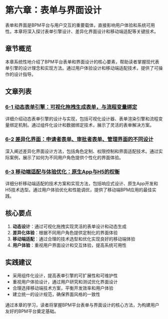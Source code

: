 # 第六章：表单与界面设计

表单和界面是BPM平台与用户交互的重要载体，直接影响用户体验和系统可用性。本章将深入探讨表单引擎设计、差异化界面设计和移动端适配等关键技术。

## 章节概览

本章系统性地介绍了BPM平台表单和界面设计的核心要素，帮助读者掌握现代表单引擎的设计理念和实现方法。通过用户体验设计和移动端适配技术，提供了可操作的设计指导。

## 文章列表

### [6-1 动态表单引擎：可视化拖拽生成表单，与流程变量绑定](1-6-1-dynamic-form-engine.md)
详细介绍动态表单引擎的设计与实现，包括可视化设计器、表单渲染引擎和流程变量绑定机制。通过组件化设计和数据绑定技术，展示了灵活的表单解决方案。

### [6-2 差异化界面：申请者表单、审批者表单、管理界面的不同设计](1-6-2-differentiated-interface-design.md)
深入阐述差异化界面设计方法，包括角色定制、权限控制和界面适配技术。通过实际案例，展示了如何为不同用户角色提供个性化的界面体验。

### [6-3 移动端适配与体验优化：原生App与H5的权衡](1-6-3-mobile-adaptation-experience-optimization.md)
详细分析移动端适配的技术方案和实现方法，包括响应式设计、原生App开发和H5技术选型。通过用户体验优化和性能调优，提供了移动端BPM应用的最佳实践。

## 核心要点

1. **动态设计**：通过可视化拖拽实现灵活的表单设计和动态生成
2. **差异化体验**：根据不同用户角色提供定制化的界面体验
3. **移动端适配**：通过合理的技术选型和优化实现良好的移动端体验
4. **用户体验**：重视用户界面设计和交互体验，提高系统可用性

## 实践建议

- 采用组件化设计，提高表单引擎的可扩展性和可维护性
- 重视用户体验设计，通过用户研究和测试优化界面设计
- 合理选择移动端技术方案，平衡开发效率和用户体验
- 建立统一的设计规范，确保界面风格的一致性

通过本章的学习，读者将掌握BPM平台表单与界面设计的核心方法，为构建用户友好的BPM平台奠定基础。